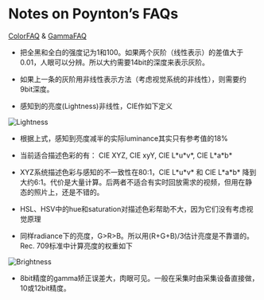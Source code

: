 Notes on Poynton’s FAQs
=======================

[ColorFAQ](https://github.com/Sansi/LED-Calibration/blob/master/ref/ColorFAQ.pdf) & [GammaFAQ](https://github.com/Sansi/LED-Calibration/blob/master/ref/GammaFAQ.pdf)

-   把全黑和全白的强度记为1和100。如果两个灰阶（线性表示）的差值大于0.01，人眼可以分辨。所以大约需要14bit的深度来表示灰阶。

-   如果上一条的灰阶用非线性表示方法（考虑视觉系统的非线性），则需要约9bit深度。

-   感知到的亮度(Lightness)非线性，CIE作如下定义

![Lightness](https://raw.github.com/edwardtoday/sansi-book/master/assets/ledcalib/eqn7765.png)

-   根据上式，感知到亮度减半的实际luminance其实只有参考值的18%

-   当前适合描述色彩的有： CIE XYZ, CIE xyY, CIE L\*u\*v\*, CIE L\*a\*b\*

-   XYZ系统描述色彩与感知的不一致性在80:1，CIE L\*u\*v\* 和 CIE L\*a\*b\* 降到大约6:1。代价是大量计算。后两者不适合有实时回放需求的视频，但用在静态的照片上，还是不错的。

-   HSL、HSV中的hue和saturation对描述色彩帮助不大，因为它们没有考虑视觉原理

-   同样radiance下的亮度，G\>R\>B。所以用(R+G+B)/3估计亮度是不靠谱的。Rec. 709标准中计算亮度的权重如下

![Brightness](https://raw.github.com/edwardtoday/sansi-book/master/assets/ledcalib/eqn6522.png)

-   8bit精度的gamma矫正误差大，肉眼可见。一般在采集时由采集设备直接做，10或12bit精度。


